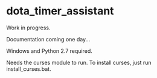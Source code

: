 # dota_timer_assistant
Work in progress.

Documentation coming one day...

Windows and Python 2.7 required.

Needs the curses module to run. To install curses, just run install_curses.bat.
